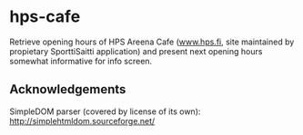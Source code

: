 # hps-cafe

Retrieve opening hours of HPS Areena Cafe (www.hps.fi, site maintained by propietary SporttiSaitti application) and present next opening hours somewhat informative for info screen.

## Acknowledgements

SimpleDOM parser (covered by license of its own): http://simplehtmldom.sourceforge.net/
